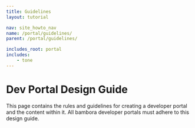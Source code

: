 ```yaml
---
title: Guidelines
layout: tutorial

nav: site_howto_nav
name: /portal/guidelines/
parent: /portal/guidelines/

includes_root: portal
includes: 
    - tone
---
```


# Dev Portal Design Guide

This page contains the rules and guidelines for creating a developer portal and the content within it. All bambora developer portals must adhere to this design guide.


